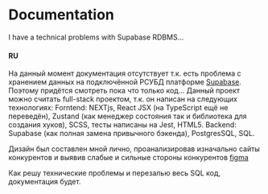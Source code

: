 # Documentation
I have a technical problems with Supabase RDBMS...

#### RU
На данный момент документация отсутствует т.к. есть проблема с хранением данных на подключённой РСУБД платформе [Supabase](https://supabase.com/docs/guides/getting-started). Поэтому придётся смотреть пока что только код...
Данный проект можно считать full-stack проектом, т.к. он написан на следующих технологиях:
Forntend: NEXTjs, React JSX (на TypeScript ещё не переведён), Zustand (как менеджер состояния так и библиотека для создания хуков), SCSS, тесты написаны на Jest, HTML5.
Backend: Supabase (как полная замена привычного бэкенда), PostgresSQL, SQL.

Дизайн был составлен мной лично, проанализировав изначально сайты конкурентов и выявив слабые и сильные стороны конкурентов [figma](https://www.figma.com/design/KcjZvGldUKFh6UooDA88j5/gameDev---game-WIKI?m=auto&t=MpUvPZtIkXbQNMmK-6)

Как решу технические проблемы и перезалью весь SQL код, документация будет.
